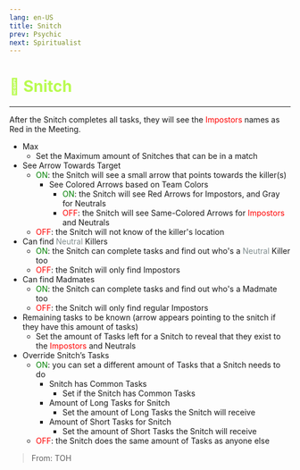 ```yaml
---
lang: en-US
title: Snitch
prev: Psychic
next: Spiritualist
---
```


# <font color="#b8fb4f">🐀 <b>Snitch</b></font> <Badge text="Support" type="tip" vertical="middle"/>

***

After the Snitch completes all tasks, they will see the <font color=red>Impostors</font> names as Red in the Meeting.

- Max
  - Set the Maximum amount of Snitches that can be in a match
- See Arrow Towards Target
  - <font color=green>ON</font>: the Snitch will see a small arrow that points towards the killer(s)
    - See Colored Arrows based on Team Colors
      - <font color=green>ON</font>: the Snitch will see Red Arrows for Impostors, and Gray for Neutrals
      - <font color=red>OFF</font>: the Snitch will see Same-Colored Arrows for <font color=red>Impostors</font> and Neutrals
  - <font color=red>OFF</font>: the Snitch will not know of the killer's location
- Can find <font color=#7f8c8d>Neutral</font> Killers
  - <font color=green>ON</font>: the Snitch can complete tasks and find out who's a <font color=#7f8c8d>Neutral</font> Killer too
  - <font color=red>OFF</font>: the Snitch will only find Impostors
- Can find Madmates
  - <font color=green>ON</font>: the Snitch can complete tasks and find out who's a Madmate too
  - <font color=red>OFF</font>: the Snitch will only find regular Impostors
- Remaining tasks to be known (arrow appears pointing to the snitch if they have this amount of tasks)
  - Set the amount of Tasks left for a Snitch to reveal that they exist to the <font color=red>Impostors</font> and Neutrals
- Override Snitch’s Tasks
  - <font color=green>ON</font>: you can set a different amount of Tasks that a Snitch needs to do
    - Snitch has Common Tasks
      - Set if the Snitch has Common Tasks
    - Amount of Long Tasks for Snitch
      - Set the amount of Long Tasks the Snitch will receive
    - Amount of Short Tasks for Snitch
      - Set the amount of Short Tasks the Snitch will receive
  - <font color=red>OFF</font>: the Snitch does the same amount of Tasks as anyone else

> From: TOH
